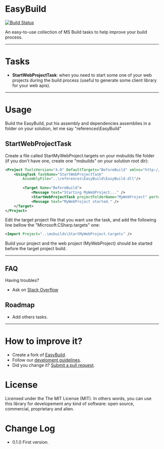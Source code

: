 EasyBuild
=========
[![Build Status](https://travis-ci.org/giacomelli/EasyBuild.png?branch=master)](https://travis-ci.org/giacomelli/EasyBuild)

An easy-to-use collection of MS Build tasks to help improve your build process.


--------

Tasks
===
 - **StartWebProjectTask**: when you need to start some one of your web projects during the build process (useful to generate some client library for your web apis).
 
--------

Usage
===
Build the EasyBuild, put his assembly and dependencies assemblies in a folder on your solution, let me say "references\EasyBuild"

StartWebProjectTask
---
Create a file called StartMyWebProject.targets on your msbuilds file folder (if you don't have one, create one "msbuilds" on your solution root dir):
 
```xml
<Project ToolsVersion="4.0" DefaultTargets="BeforeBuild" xmlns="http://schemas.microsoft.com/developer/msbuild/2003">
    <UsingTask TaskName="StartWebProjectTask" 
        AssemblyFile="..\references\EasyBuild\EasyBuild.dll"/>
    
    	<Target Name="BeforeBuild">
    		<Message text="Starting MyWebProject..." />
    		<StartWebProjectTask projectFolderName="MyWebProject" port="8181" />
    		<Message text="MyWebProject started." />
	</Target>
</Project>

```

Edit the target project file that you want use the task, and add the following line bellow the "Microsoft.CSharp.targets" one:

```xml
<Import Project="..\msbuilds\StartMyWebProject.targets" />

```

Build your project and the web project (MyWebProject) should be started before the target project build.

--------

FAQ
-------- 
Having troubles? 
 - Ask on [Stack Overflow](http://stackoverflow.com/search?q=EasyBuild)

Roadmap
-------- 
 - Add others tasks.
 
--------

How to improve it?
======

- Create a fork of [EasyBuild](https://github.com/giacomelli/EasyBuild/fork). 
- Follow our [develoment guidelines](https://github.com/giacomelli/EasyBuild/wiki/Development-Guidelines).
- Did you change it? [Submit a pull request](https://github.com/giacomelli/EasyBuild/pull/new/master).


License
======

Licensed under the The MIT License (MIT).
In others words, you can use this library for developement any kind of software: open source, commercial, proprietary and alien.


Change Log
======
 - 0.1.0 First version.
